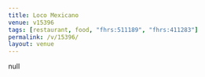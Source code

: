 ```yaml
---
title: Loco Mexicano
venue: v15396
tags: [restaurant, food, "fhrs:511189", "fhrs:411283"]
permalink: /v/15396/
layout: venue
---
```

null